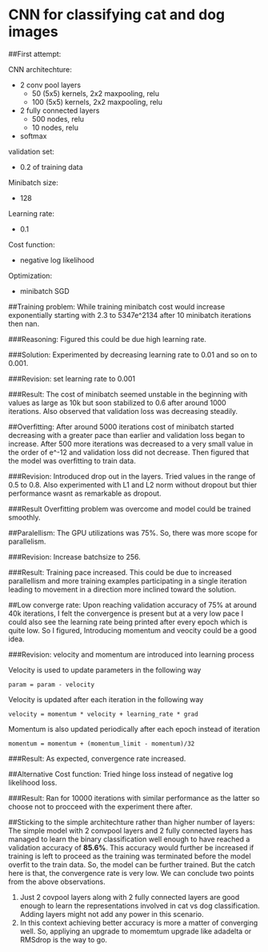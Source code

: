 # CNN for classifying cat and dog images

##First attempt:

CNN architechture:
- 2 conv pool layers
	- 50 (5x5) kernels, 2x2 maxpooling, relu
	- 100 (5x5) kernels, 2x2 maxpooling, relu
- 2 fully connected layers
	- 500 nodes, relu
	- 10 nodes, relu
- softmax

validation set:

- 0.2 of training data

Minibatch size:

- 128

Learning rate:

- 0.1

Cost function:

- negative log likelihood

Optimization:

- minibatch SGD

##Training problem:
While training minibatch cost would increase exponentially starting with 2.3 to 5347e^2134 after 10 minibatch iterations then nan.

###Reasoning:
Figured this could be due high learning rate.

###Solution:
Experimented by decreasing learning rate to 0.01 and so on to 0.001.

###Revision:
set learning rate to 0.001

###Result:
The cost of minibatch seemed unstable in the beginning with values as large as 10k but soon stabilized to 0.6 after around 1000 iterations. Also observed that validation loss was decreasing steadily.

##Overfitting:
After around 5000 iterations cost of minibatch started decreasing with a greater pace than earlier and validation loss began to increase. After 500 more iterations was decreased to a very small value in the order of e^-12 and validation loss did not decrease. Then figured that the model was overfitting to train data.

###Revision:
Introduced drop out in the layers. Tried values in the range of 0.5 to 0.8.
Also experimented with L1 and L2 norm without dropout but thier performance wasnt as remarkable as dropout.

###Result
Overfitting problem was overcome and model could be trained smoothly.

##Paralellism:
The GPU utilizations was 75%. So, there was more scope for parallelism.

###Revision:
Increase batchsize to 256.

###Result:
Training pace increased. This could be due to increased parallellism and more training examples participating in a single iteration leading to movement in a direction more inclined toward the solution.

##Low converge rate:
Upon reaching validation accuracy of 75% at around 40k iterations, I felt the convergence is present but at a very low pace I could also see the learning rate being printed after every epoch which is quite low. So I figured, Introducing momentum and veocity could be a good idea.

###Revision:
velocity and momentum are introduced into learning process 

Velocity is used to update parameters in the following way

```
param = param - velocity
```

Velocity is updated after each iteration in the following way
```
velocity = momentum * velocity + learning_rate * grad
```
Momentum is also updated periodically after each epoch instead of iteration
```
momentum = momentum + (momentum_limit - momentum)/32
```

###Result:
As expected, convergence rate increased.


##Alternative Cost function:
Tried hinge loss instead of negative log likelihood loss. 

###Result:
Ran for 10000 iterations with similar performance as the latter so choose not to procceed with the experiment there after.


##Sticking to the simple architechture rather than higher number of layers:
The simple model with 2 convpool layers and 2 fully connected layers has managed to learn the binary classification well enough to have reached a validation accuracy of **85.6%**. This accuracy would further be increased if training is left to proceed as the training was terminated before the model overfit to the train data. So, the model can be further trained. But the catch here is that, the convergence rate is very low. We can conclude two points from the above observations.
1. Just 2 covpool layers along with 2 fully connected layers are good enough to learn the representations involved in cat vs dog classification. Adding layers might not add any power in this scenario.
2. In this context achieving better accuracy is more a matter of converging well. So, appliying an upgrade to momemtum upgrade like adadelta or RMSdrop is the way to go.

